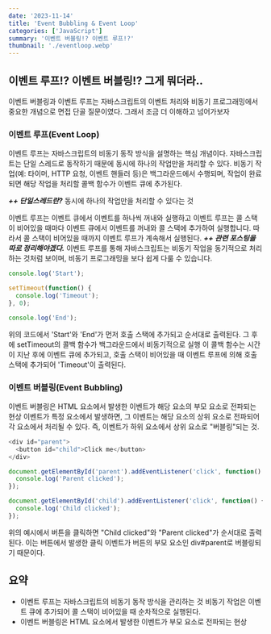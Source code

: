 ```yaml
---
date: '2023-11-14'
title: 'Event Bubbling & Event Loop'
categories: ['JavaScript']
summary: '이벤트 버블링!? 이벤트 루프!?'
thumbnail: './eventloop.webp'
---
```


##  이벤트 루프!? 이벤트 버블링!? 그게 뭐더라..
이벤트 버블링과 이벤트 루프는 자바스크립트의 이벤트 처리와 비동기 프로그래밍에서 중요한 개념으로 면접 단골 질문이였다. 그래서 조금 더 이해하고 넘어가보자

### 이벤트 루프(Event Loop)
이벤트 루프는 자바스크립트의 비동기 동작 방식을 설명하는 핵심 개념이다. 자바스크립트는 단일 스레드로 동작하기 때문에 동시에 하나의 작업만을 처리할 수 있다. 
비동기 작업(예: 타이머, HTTP 요청, 이벤트 핸들러 등)은 백그라운드에서 수행되며, 작업이 완료되면 해당 작업을 처리할 콜백 함수가 이벤트 큐에 추가된다.

***++ 단일스레드란?*** 동시에 하나의 작업만을 처리할 수 있다는 것

이벤트 루프는 이벤트 큐에서 이벤트를 하나씩 꺼내와 실행하고 이벤트 루프는 콜 스택이 비어있을 때마다 이벤트 큐에서 이벤트를 꺼내와 콜 스택에 추가하여 실행합니다. 따라서 콜 스택이 비어있을 때까지 이벤트 루프가 계속해서 실행된다. 
***++ 관련 포스팅을 따로 정리해야겠다.***
이벤트 루프를 통해 자바스크립트는 비동기 작업을 동기적으로 처리하는 것처럼 보이며, 비동기 프로그래밍을 보다 쉽게 다룰 수 있습니다.

```javascript
console.log('Start');

setTimeout(function() {
  console.log('Timeout');
}, 0);

console.log('End');
```
위의 코드에서 'Start'와 'End'가 먼저 호출 스택에 추가되고 순서대로 출력된다. 그 후에 setTimeout의 콜백 함수가 백그라운드에서 비동기적으로 실행 이 콜백 함수는 시간이 지난 후에 이벤트 큐에 추가되고, 호출 스택이 비어있을 때 이벤트 루프에 의해 호출 스택에 추가되어 'Timeout'이 출력된다.

### 이벤트 버블링(Event Bubbling)
이벤트 버블링은 HTML 요소에서 발생한 이벤트가 해당 요소의 부모 요소로 전파되는 현상 이벤트가 특정 요소에서 발생하면, 그 이벤트는 해당 요소의 상위 요소로 전파되어 각 요소에서 처리될 수 있다. 즉, 이벤트가 하위 요소에서 상위 요소로 "버블링"되는 것.

```js
<div id="parent">
  <button id="child">Click me</button>
</div>

document.getElementById('parent').addEventListener('click', function() {
  console.log('Parent clicked');
});

document.getElementById('child').addEventListener('click', function() {
  console.log('Child clicked');
});
```
위의 예시에서 버튼을 클릭하면 "Child clicked"와 "Parent clicked"가 순서대로 출력된다. 이는 버튼에서 발생한 클릭 이벤트가 버튼의 부모 요소인 div#parent로 버블링되기 때문이다.


## 요약
- 이벤트 루프는 자바스크립트의 비동기 동작 방식을 관리하는 것 비동기 작업은 이벤트 큐에 추가되어 콜 스택이 비어있을 때 순차적으로 실행된다.
- 이벤트 버블링은 HTML 요소에서 발생한 이벤트가 부모 요소로 전파되는 현상